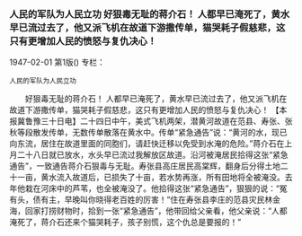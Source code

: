 ### 人民的军队为人民立功  好狠毒无耻的蒋介石！  人都早已淹死了，黄水早已流过去了，他又派飞机在故道下游撒传单，猫哭耗子假慈悲，这只有更增加人民的愤怒与复仇决心！

1947-02-01
第1版()
专栏：

    人民的军队为人民立功
　　好狠毒无耻的蒋介石！
    人都早已淹死了，黄水早已流过去了，他又派飞机在故道下游撒传单，猫哭耗子假慈悲，这只有更增加人民的愤怒与复仇决心！
    【本报冀鲁豫三十日电】二十四日中午，美式飞机两架，潜黄河故道在范县、寿张、张秋等段散发传单，无数传单散落在黄水中。传单“紧急通告”说：“黄河的水，现已向东流，居住在故道里面的同胞们，请赶快迁移以免受到水淹的危险。”蒋介石在上月二十八日就已放水，水头早已流过我解放区故道。沿河被淹居民拾得这张“紧急通告”，一致通告蒋介石狠毒与无耻。寿张县高庄居民高棠辉，翻身后分得土地二十一亩，黄水流入故道后，已损失了十亩，若水势再涨，所有田地将全被淹没。去年他栽在河床中的芦苇，也全被淹没了。他拾得这张“紧急通告”，狠狠的说：“冤有头，债有主，早晚叫你晓得老百姓的厉害！”住在寿张县李庄的范县灾民林金海，回家打捞财物时，拾到一张“紧急通告”，他带回给父亲看，他父亲说：“人都淹死了，蒋介石还来个猫哭耗子，孩子别慌，这个仇总是要报的！”
